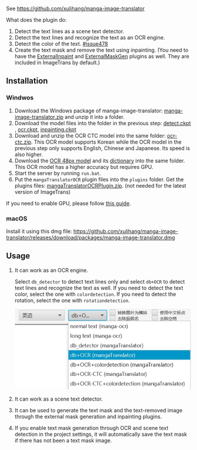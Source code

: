 See <https://github.com/xulihang/manga-image-translator>

What does the plugin do:

1. Detect the text lines as a scene text detector.
2. Detect the text lines and recognize the text as an OCR engine.
3. Detect the color of the text. [#issue478](https://github.com/xulihang/ImageTrans-docs/issues/478)
4. Create the text mask and remove the text using inpainting. (You need to have the [ExternalInpaint](https://github.com/xulihang/ImageTrans_plugins/tree/master/ExternalInpaint) and [ExternalMaskGen](https://github.com/xulihang/ImageTrans_plugins/tree/master/ExternalMaskGen) plugins as well. They are included in ImageTrans by default.)


## Installation

### Windwos

1. Download the Windows package of manga-image-translator: [manga-image-translator.zip](https://github.com/xulihang/manga-image-translator/releases/download/packages/manga-image-translator.zip) and unzip it into a folder.
2. Download the model files into the folder in the previous step: [detect.ckpt
](https://github.com/zyddnys/manga-image-translator/releases/download/beta-0.2.1/detect.ckpt), [ocr.ckpt](https://github.com/zyddnys/manga-image-translator/releases/download/beta-0.2.1/ocr.ckpt), [inpainting.ckpt](https://github.com/zyddnys/manga-image-translator/releases/download/beta-0.2.1/inpainting.ckpt)
3. Download and unzip the OCR CTC model into the same folder: [ocr-ctc.zip](https://github.com/zyddnys/manga-image-translator/releases/download/beta-0.3/ocr-ctc.zip). This OCR model supports Korean while the OCR model in the previous step only supports English, Chinese and Japanese. Its speed is also higher.
4. Download the [OCR 48px model](https://github.com/zyddnys/manga-image-translator/releases/download/beta-0.3/ocr_ar_48px.ckpt) and its [dictionary](https://github.com/zyddnys/manga-image-translator/releases/download/beta-0.3/alphabet-all-v7.txt) into the same folder. This OCR model has a higher accuracy but requires GPU.
5. Start the server by running `run.bat`.
6. Put the `mangaTranslatorOCR` plugin files into the `plugins` folder. Get the plugins files: [mangaTranslatorOCRPlugin.zip](https://github.com/xulihang/ImageTrans_plugins/releases/download/plugins/mangaTranslatorOCRPlugin.zip). (not needed for the latest version of ImageTrans)

If you need to enable GPU, please follow [this guide](GPU.md).

### macOS

Install it using this dmg file: https://github.com/xulihang/manga-image-translator/releases/download/packages/manga-image-translator.dmg

## Usage

1. It can work as an OCR engine.
   
   Select `db_detector` to detect text lines only and select `db+OCR` to detect text lines and recognize the text as well. If you need to detect the text color, select the one with `colordetection`. If you need to detect the rotation, select the one with `rotationdetection`.

   ![engines](./engines.jpg)

2. It can work as a scene text detector.
3. It can be used to generate the text mask and the text-removed image through the external mask generation and inpainting plugins.
4. If you enable text mask generation through OCR and scene text detection in the project settings, it will automatically save the text mask if there has not been a text mask image.


